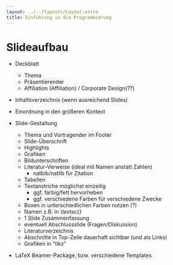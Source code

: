 ```yaml
---
layout: ../../layouts/Layout.astro
title: Einführung in die Programmierung 
---
```


# Slideaufbau
- Deckblatt
	- Thema
	- Präsentierender
	- Affiliation (Affiliation) / Corporate Design(??)
- Inhaltsverzeichnis (wenn ausreichend Slides)
- Einordnung in den größeren Kontext
- Slide-Gestaltung
	- Thema und Vortragender im Footer
	- Slide-Überschrift
	- Highlights
	- Grafiken
	- Bildunterschriften
	- Literatur-Verweise (ideal mit Namen anstatt Zahlen)
		- natbib/natlib für Zitation
	- Tabellen
	- Textanstriche möglichst einzeilig
		- ggf. farbig/fett hervorheben
		- ggf. verschiedene Farben für verschiedene Zwecke
	- Boxen in unterschiedlichen Farben nutzen (?)
	- Namen z.B. in *\textsc{}*
	- 1 Slide Zusammenfassung
	- eventuell Abschlussslide (Fragen/Diskussion)
	- Literaturverzeichnis
	- Abschnitte in Top-Zeile dauerhaft sichtbar (und als Links)
	- Grafiken in "tikz"

- LaTeX Beamer-Package, bzw. verschiedene Templates
